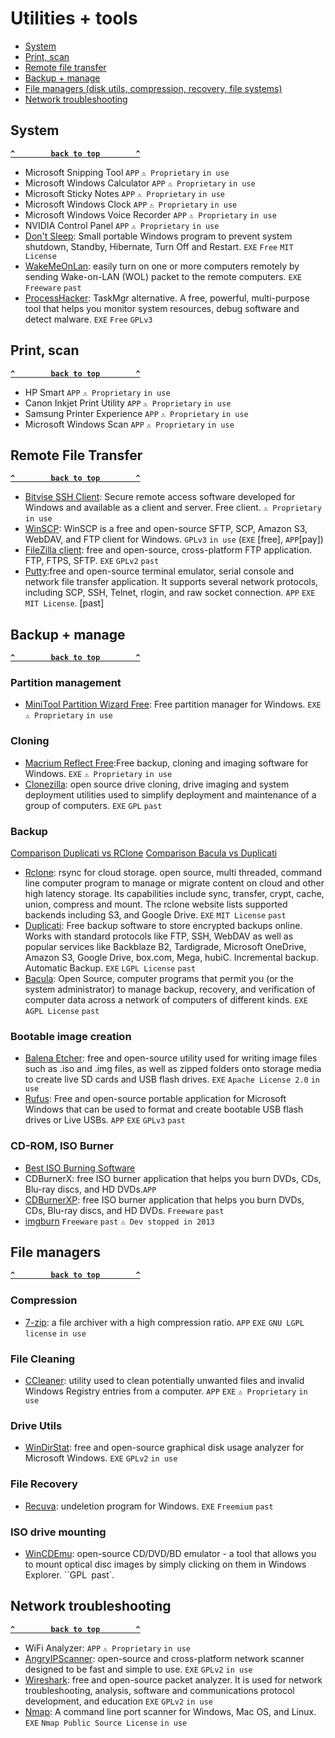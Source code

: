 # Utilities + tools 

- [System](#system)
- [Print, scan](#print--scan)
- [Remote file transfer](#remote-file-transfer)
- [Backup + manage](#backup--manage)
- [File managers (disk utils, compression, recovery, file systems)](#file-managers)
- [Network troubleshooting](#network-troubleshooting)

## System ##
**[`^        back to top        ^`](#)**
- Microsoft Snipping Tool `APP` `⚠ Proprietary` `in use`
- Microsoft Windows Calculator `APP` `⚠ Proprietary` `in use`
- Microsoft Sticky Notes `APP` `⚠ Proprietary` `in use`
- Microsoft Windows Clock `APP` `⚠ Proprietary` `in use`
- Microsoft Windows Voice Recorder `APP` `⚠ Proprietary` `in use`
- NVIDIA Control Panel `APP` `⚠ Proprietary` `in use`
- [Don't Sleep](https://softwareok.com/?seite=Microsoft/DontSleep/History): Small portable Windows program to prevent system shutdown, Standby, Hibernate, Turn Off and Restart. `EXE` `Free` `MIT License`
- [WakeMeOnLan](https://www.nirsoft.net/utils/wake_on_lan.html): easily turn on one or more computers remotely by sending Wake-on-LAN (WOL) packet to the remote computers. `EXE` `Freeware` `past`
- [ProcessHacker](https://processhacker.sourceforge.io/): TaskMgr alternative. A free, powerful, multi-purpose tool that helps you monitor system resources, debug software and detect malware. `EXE` `Free` `GPLv3`

## Print, scan ##
**[`^        back to top        ^`](#)**
- HP Smart `APP` `⚠ Proprietary` `in use`
- Canon Inkjet Print Utility `APP` `⚠ Proprietary` `in use`
- Samsung Printer Experience `APP` `⚠ Proprietary` `in use`
- Microsoft Windows Scan `APP` `⚠ Proprietary` `in use`

## Remote File Transfer ##
**[`^        back to top        ^`](#)**
- [Bitvise SSH Client](https://www.bitvise.com/): Secure remote access software developed for Windows and available as a client and server. Free client. `⚠ Proprietary` `in use`
- [WinSCP](https://winscp.net/eng/download.php): WinSCP is a free and open-source SFTP, SCP, Amazon S3, WebDAV, and FTP client for Windows. `GPLv3` `in use` (`EXE` [free], `APP`[pay])
- [FileZilla client](https://filezilla-project.org/): free and open-source, cross-platform FTP application. FTP, FTPS, SFTP. `EXE` `GPLv2` `past`
- [Putty](https://www.putty.org/):free and open-source terminal emulator, serial console and network file transfer application. It supports several network protocols, including SCP, SSH, Telnet, rlogin, and raw socket connection. `APP` `EXE` `MIT License`. [past]

## Backup + manage ## 
**[`^        back to top        ^`](#)**
### Partition management ###
- [MiniTool Partition Wizard Free](https://www.partitionwizard.com/free-partition-manager.html): Free partition manager for Windows. `EXE` `⚠ Proprietary` `in use`
### Cloning ###
- [Macrium Reflect Free](https://www.macrium.com/reflectfree):Free backup, cloning and imaging software for Windows. `EXE` `⚠ Proprietary` `in use`
- [Clonezilla](https://clonezilla.org/): open source drive cloning, drive imaging and system deployment utilities used to simplify deployment and maintenance of a group of computers. `EXE` `GPL` `past`
### Backup ###
[Comparison Duplicati vs RClone](https://appmus.com/vs/duplicati-vs-rclone)
[Comparison Bacula vs Duplicati](https://appmus.com/vs/duplicati-vs-bacula)
- [Rclone](https://rclone.org/): rsync for cloud storage. open source, multi threaded, command line computer program to manage or migrate content on cloud and other high latency storage. Its capabilities include sync, transfer, crypt, cache, union, compress and mount. The rclone website lists supported backends including S3, and Google Drive. `EXE` `MIT License` `past`
- [Duplicati](https://www.duplicati.com/): Free backup software to store encrypted backups online. Works with standard protocols like FTP, SSH, WebDAV as well as popular services like Backblaze B2, Tardigrade, Microsoft OneDrive, Amazon S3, Google Drive, box.com, Mega, hubiC. Incremental backup. Automatic Backup. `EXE` `LGPL License` `past` 
- [Bacula](https://www.bacula.org/): Open Source, computer programs that permit you (or the system administrator) to manage backup, recovery, and verification of computer data across a network of computers of different kinds. `EXE` `AGPL License` `past`
### Bootable image creation ###
- [Balena Etcher](https://www.balena.io/etcher/): free and open-source utility used for writing image files such as .iso and .img files, as well as zipped folders onto storage media to create live SD cards and USB flash drives. `EXE` `Apache License 2.0` `in use`
- [Rufus](https://rufus.ie/): Free and open-source portable application for Microsoft Windows that can be used to format and create bootable USB flash drives or Live USBs. `APP` `EXE` `GPLv3` `past`
### CD-ROM, ISO Burner ###
- [Best ISO Burning Software](https://www.techpout.com/best-iso-burner-software/)
- CDBurnerX: free ISO burner application that helps you burn DVDs, CDs, Blu-ray discs, and HD DVDs.`APP`
- [CDBurnerXP](https://cdburnerxp.se/en/home): free ISO burner application that helps you burn DVDs, CDs, Blu-ray discs, and HD DVDs. `Freeware` `past`
- [imgburn](https://www.imgburn.com/) `Freeware` `past` `⚠ Dev stopped in 2013`

## File managers ##
**[`^        back to top        ^`](#)**
### Compression ###
- [7-zip](https://www.7-zip.org/): a file archiver with a high compression ratio. `APP` `EXE` `GNU LGPL license` `in use`
### File Cleaning ###
- [CCleaner](https://www.ccleaner.com/): utility used to clean potentially unwanted files and invalid Windows Registry entries from a computer. `APP` `EXE` `⚠ Proprietary` `in use`
### Drive Utils ###
- [WinDirStat](https://windirstat.net/): free and open-source graphical disk usage analyzer for Microsoft Windows. `EXE` `GPLv2` `in use`
### File Recovery ###
- [Recuva](https://www.ccleaner.com/recuva): undeletion program for Windows. `EXE` `Freemium` `past`
### ISO drive mounting ###
- [WinCDEmu](https://wincdemu.sysprogs.org/): open-source CD/DVD/BD emulator - a tool that allows you to mount optical disc images by simply clicking on them in Windows Explorer. ``GPL` `past`.

## Network troubleshooting ##
**[`^        back to top        ^`](#)**
- WiFi Analyzer: `APP` `⚠ Proprietary` `in use`
- [AngryIPScanner](https://angryip.org/): open-source and cross-platform network scanner designed to be fast and simple to use. `EXE` `GPLv2` `in use`
- [Wireshark](https://www.wireshark.org/): free and open-source packet analyzer. It is used for network troubleshooting, analysis, software and communications protocol development, and education `EXE` `GPLv2` `in use`
- [Nmap](https://nmap.org/): A command line port scanner for Windows, Mac OS, and Linux. `EXE` `Nmap Public Source License` `in use`


